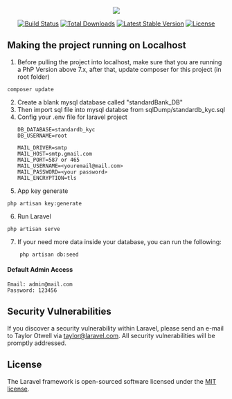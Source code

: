 <p align="center"><img src="https://laravel.com/assets/img/components/logo-laravel.svg"></p>

<p align="center">
<a href="https://travis-ci.org/laravel/framework"><img src="https://travis-ci.org/laravel/framework.svg" alt="Build Status"></a>
<a href="https://packagist.org/packages/laravel/framework"><img src="https://poser.pugx.org/laravel/framework/d/total.svg" alt="Total Downloads"></a>
<a href="https://packagist.org/packages/laravel/framework"><img src="https://poser.pugx.org/laravel/framework/v/stable.svg" alt="Latest Stable Version"></a>
<a href="https://packagist.org/packages/laravel/framework"><img src="https://poser.pugx.org/laravel/framework/license.svg" alt="License"></a>
</p>

## Making the project running on Localhost

1. Before pulling the project into localhost, make sure that you are running a PhP Version above 7.x, after that, update composer for this project (in root folder)
```
composer update
```
2. Create a blank mysql database called "standardBank_DB"
3. Then import sql file into mysql databse from sqlDump/standardb_kyc.sql
4. Config your .env file for laravel project
    ```
    DB_DATABASE=standardb_kyc
    DB_USERNAME=root

    MAIL_DRIVER=smtp
    MAIL_HOST=smtp.gmail.com
    MAIL_PORT=587 or 465
    MAIL_USERNAME=<youremail@mail.com>
    MAIL_PASSWORD=<your password>
    MAIL_ENCRYPTION=tls
    
    ```
5. App key generate
```
php artisan key:generate
```
6. Run Laravel 
```
php artisan serve
```
7. If your need more data inside your database, you can run the following:
```
    php artisan db:seed
```
#### Default Admin Access
```
Email: admin@mail.com
Password: 123456
```

## Security Vulnerabilities

If you discover a security vulnerability within Laravel, please send an e-mail to Taylor Otwell via [taylor@laravel.com](mailto:taylor@laravel.com). All security vulnerabilities will be promptly addressed.

## License

The Laravel framework is open-sourced software licensed under the [MIT license](https://opensource.org/licenses/MIT).
